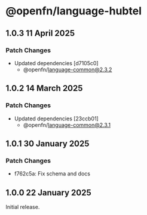 # @openfn/language-hubtel

## 1.0.3 11 April 2025

### Patch Changes

* Updated dependencies \[d7105c0]
  * @openfn/language-common@2.3.2

## 1.0.2 14 March 2025

### Patch Changes

* Updated dependencies \[23ccb01]
  * @openfn/language-common@2.3.1

## 1.0.1 30 January 2025

### Patch Changes

* f762c5a: Fix schema and docs

## 1.0.0 22 January 2025

Initial release.
